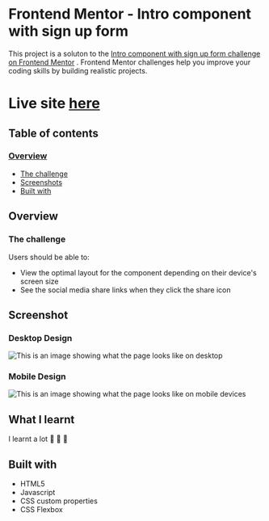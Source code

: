 # Frontend Mentor - Intro component with sign up form

This project is a soluton to the [ Intro component with sign up form challenge on Frontend Mentor](https://www.frontendmentor.io/challenges/intro-component-with-signup-form-5cf91bd49edda32581d28fd1) . Frontend Mentor challenges help you improve your coding skills by building realistic projects.

# Live site [here](https://article-preview-component-abdullahajayi.vercel.app/)

## Table of contents
### [Overview](#overview)
- [The challenge](#the-challenge)
- [Screenshots](#screenshot)
- [Built with](#built-with)
## Overview
### The challenge
Users should be able to:
- View the optimal layout for the component depending on their device's screen size
- See the social media share links when they click the share icon

## Screenshot
### Desktop Design
![This is an image showing what the page looks like on desktop](https://res.cloudinary.com/dz209s6jk/image/upload/q_auto:good,w_900/Challenges/ec51mrtfqdthryivq4nk.jpg)
### Mobile Design
![This is an image showing what the page looks like on mobile devices](https://res.cloudinary.com/dz209s6jk/image/upload/q_auto:good,w_900/Challenges/u3mryatw2vqo8rh14qg3.jpg)

## What I learnt
I learnt a lot :rocket: :rocket: :rocket:

## Built with
- HTML5
- Javascript
- CSS custom properties
- CSS Flexbox
